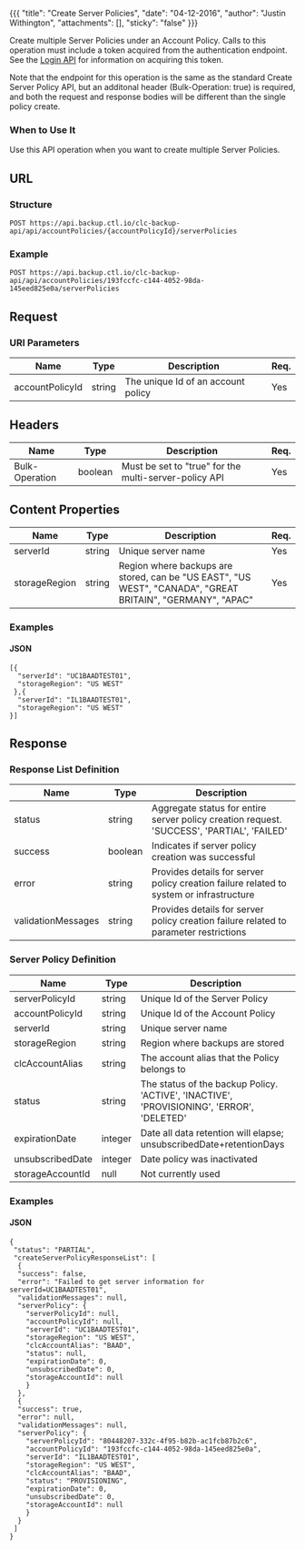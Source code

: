 {{{
  "title": "Create Server Policies",
  "date": "04-12-2016",
  "author": "Justin Withington",
  "attachments": [],
  "sticky": "false"
}}}

Create multiple Server Policies under an Account Policy. Calls to this operation must include a token acquired from the authentication endpoint. See the [Login API](../Authentication/login.md) for information on acquiring this token.

Note that the endpoint for this operation is the same as the standard Create Server Policy API, but an additonal header (Bulk-Operation: true) is required, and both the request and response bodies will be different than the single policy create.

### When to Use It

Use this API operation when you want to create multiple Server Policies.

## URL

### Structure

    POST https://api.backup.ctl.io/clc-backup-api/api/accountPolicies/{accountPolicyId}/serverPolicies

### Example

    POST https://api.backup.ctl.io/clc-backup-api/api/accountPolicies/193fccfc-c144-4052-98da-145eed825e0a/serverPolicies

## Request

### URI Parameters

| Name | Type | Description | Req. |
| --- | --- | --- | --- |
| accountPolicyId | string | The unique Id of an account policy | Yes |

## Headers

| Name | Type | Description | Req. |
| --- | --- | --- | --- |
| Bulk-Operation | boolean | Must be set to "true" for the multi-server-policy API | Yes |

## Content Properties

| Name | Type | Description | Req. |
| --- | --- | --- | --- |
| serverId | string | Unique server name | Yes|
| storageRegion | string | Region where backups are stored, can be "US EAST", "US WEST", "CANADA", "GREAT BRITAIN", "GERMANY", "APAC" | Yes|


### Examples

#### JSON

    [{
      "serverId": "UC1BAADTEST01",
      "storageRegion": "US WEST"
     },{
      "serverId": "IL1BAADTEST01",
      "storageRegion": "US WEST"
    }]


## Response

### Response List Definition

| Name | Type | Description |
| --- | --- | --- |
| status | string | Aggregate status for entire server policy creation request. 'SUCCESS', 'PARTIAL', 'FAILED' |
| success | boolean | Indicates if server policy creation was successful |
| error | string | Provides details for server policy creation failure related to system or infrastructure |
| validationMessages | string | Provides details for server policy creation failure related to parameter restrictions |

### Server Policy Definition

| Name | Type | Description |
| --- | --- | --- |
| serverPolicyId | string | Unique Id of the Server Policy |
| accountPolicyId | string | Unique Id of the Account Policy |
| serverId | string | Unique server name |
| storageRegion | string | Region where backups are stored |
| clcAccountAlias | string | The account alias that the Policy belongs to |
| status | string | The status of the backup Policy. 'ACTIVE', 'INACTIVE', 'PROVISIONING', 'ERROR', 'DELETED' |
| expirationDate | integer | Date all data retention will elapse; unsubscribedDate+retentionDays |
| unsubscribedDate | integer | Date policy was inactivated|
| storageAccountId | null | Not currently used |


### Examples

#### JSON

    {
     "status": "PARTIAL",
     "createServerPolicyResponseList": [
      {
      "success": false,
      "error": "Failed to get server information for serverId=UC1BAADTEST01",
      "validationMessages": null,
      "serverPolicy": {
        "serverPolicyId": null,
        "accountPolicyId": null,
        "serverId": "UC1BAADTEST01",
        "storageRegion": "US WEST",
        "clcAccountAlias": "BAAD",
        "status": null,
        "expirationDate": 0,
        "unsubscribedDate": 0,
        "storageAccountId": null
        }
      },
      {
      "success": true,
      "error": null,
      "validationMessages": null,
      "serverPolicy": {
        "serverPolicyId": "80448207-332c-4f95-b82b-ac1fcb87b2c6",
        "accountPolicyId": "193fccfc-c144-4052-98da-145eed825e0a",
        "serverId": "IL1BAADTEST01",
        "storageRegion": "US WEST",
        "clcAccountAlias": "BAAD",
        "status": "PROVISIONING",
        "expirationDate": 0,
        "unsubscribedDate": 0,
        "storageAccountId": null
        }
      }
     ]
    }

